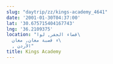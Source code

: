 ```yaml
---
slug: "daytrip/zz/kings-academy_4641"
date: '2001-01-30T04:37:00'
lat: '30.675715404167743'
lng: '36.2109375'
location: "قضاء الجفر, لوا\
  ء قصبة معان, معان\
  , الأردن"
title: Kings Academy
---
```



